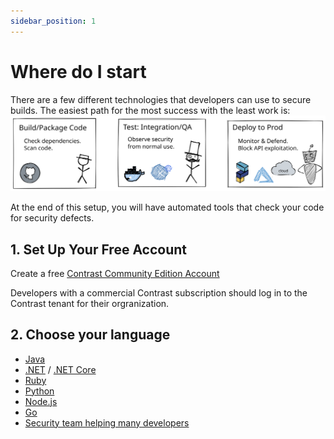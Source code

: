 ```yaml
---
sidebar_position: 1
---
```


# Where do I start

There are a few different technologies that developers can use to secure builds. The easiest path for the most success with the least work is:
![diagram](where-do-i-start.svg)

At the end of this setup, you will have automated tools that check your code for security defects.

## 1. Set Up Your Free Account

Create a free [Contrast Community Edition Account](https://www.contrastsecurity.com/contrast-community-edition)

Developers with a commercial Contrast subscription should log in to the Contrast tenant for their orgranization.

## 2. Choose your language

- [Java](tutorial-java/securing-build-time)
- [.NET](tutorial-dotnet/dotnet) / [.NET Core](tutorial-dotnet-core)
- [Ruby](tutorial-ruby/index)
- [Python](tutorial-python/index)
- [Node.js](tutorial-node/index)
- [Go](tutorial-go/index)
- [Security team helping many developers](security-teams/index)